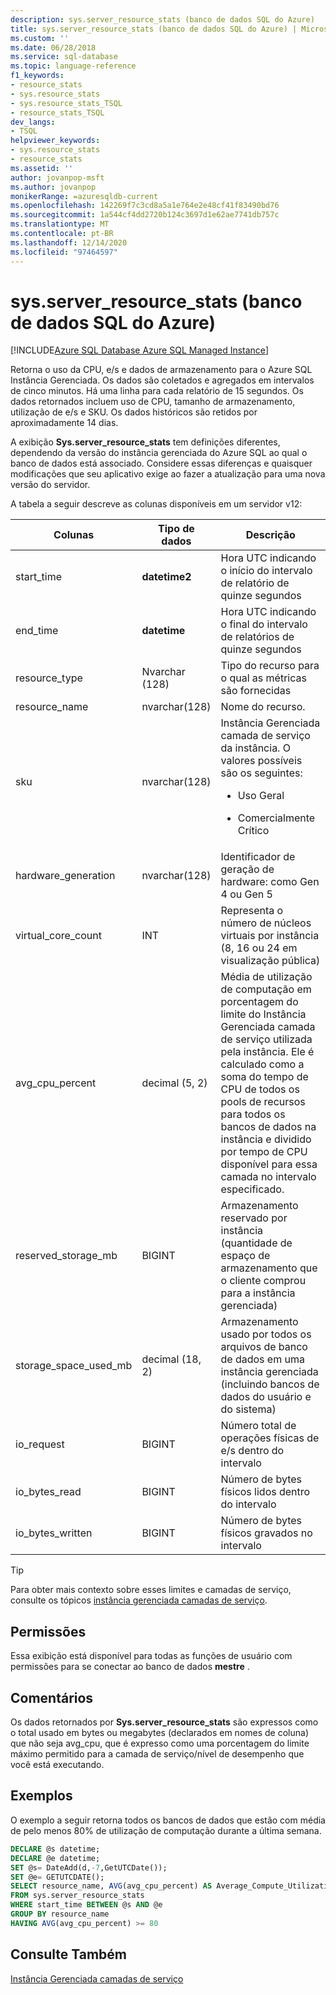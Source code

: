 ```yaml
---
description: sys.server_resource_stats (banco de dados SQL do Azure)
title: sys.server_resource_stats (banco de dados SQL do Azure) | Microsoft Docs
ms.custom: ''
ms.date: 06/28/2018
ms.service: sql-database
ms.topic: language-reference
f1_keywords:
- resource_stats
- sys.resource_stats
- sys.resource_stats_TSQL
- resource_stats_TSQL
dev_langs:
- TSQL
helpviewer_keywords:
- sys.resource_stats
- resource_stats
ms.assetid: ''
author: jovanpop-msft
ms.author: jovanpop
monikerRange: =azuresqldb-current
ms.openlocfilehash: 142269f7c3cd8a5a1e764e2e48cf41f83490bd76
ms.sourcegitcommit: 1a544cf4dd2720b124c3697d1e62ae7741db757c
ms.translationtype: MT
ms.contentlocale: pt-BR
ms.lasthandoff: 12/14/2020
ms.locfileid: "97464597"
---
```

# <a name="sysserver_resource_stats-azure-sql-database"></a>sys.server_resource_stats (banco de dados SQL do Azure)
[!INCLUDE[Azure SQL Database Azure SQL Managed Instance](../../includes/applies-to-version/asdb-asdbmi.md)]

Retorna o uso da CPU, e/s e dados de armazenamento para o Azure SQL Instância Gerenciada. Os dados são coletados e agregados em intervalos de cinco minutos. Há uma linha para cada relatório de 15 segundos. Os dados retornados incluem uso de CPU, tamanho de armazenamento, utilização de e/s e SKU. Os dados históricos são retidos por aproximadamente 14 dias.

A exibição **Sys.server_resource_stats** tem definições diferentes, dependendo da versão do instância gerenciada do Azure SQL ao qual o banco de dados está associado. Considere essas diferenças e quaisquer modificações que seu aplicativo exige ao fazer a atualização para uma nova versão do servidor.
 
  
 A tabela a seguir descreve as colunas disponíveis em um servidor v12:  
  
|Colunas|Tipo de dados|Descrição|  
|----------------------------|---------------|-----------------|  
|start_time|**datetime2**|Hora UTC indicando o início do intervalo de relatório de quinze segundos|  
|end_time|**datetime**|Hora UTC indicando o final do intervalo de relatórios de quinze segundos|
|resource_type|Nvarchar (128)|Tipo do recurso para o qual as métricas são fornecidas|
|resource_name|nvarchar(128)|Nome do recurso.|
|sku|nvarchar(128)|Instância Gerenciada camada de serviço da instância. O valores possíveis são os seguintes: <br><ul><li>Uso Geral</li></ul><ul><li>Comercialmente Crítico</li></ul>|
|hardware_generation|nvarchar(128)|Identificador de geração de hardware: como Gen 4 ou Gen 5|
|virtual_core_count|INT|Representa o número de núcleos virtuais por instância (8, 16 ou 24 em visualização pública)|
|avg_cpu_percent|decimal (5, 2)|Média de utilização de computação em porcentagem do limite do Instância Gerenciada camada de serviço utilizada pela instância. Ele é calculado como a soma do tempo de CPU de todos os pools de recursos para todos os bancos de dados na instância e dividido por tempo de CPU disponível para essa camada no intervalo especificado.|
|reserved_storage_mb|BIGINT|Armazenamento reservado por instância (quantidade de espaço de armazenamento que o cliente comprou para a instância gerenciada)|
|storage_space_used_mb|decimal (18, 2)|Armazenamento usado por todos os arquivos de banco de dados em uma instância gerenciada (incluindo bancos de dados do usuário e do sistema)|
|io_request|BIGINT|Número total de operações físicas de e/s dentro do intervalo|
|io_bytes_read|BIGINT|Número de bytes físicos lidos dentro do intervalo|
|io_bytes_written|BIGINT|Número de bytes físicos gravados no intervalo|

 
> [!TIP]  
>  Para obter mais contexto sobre esses limites e camadas de serviço, consulte os tópicos [instância gerenciada camadas de serviço](/azure/sql-database/sql-database-managed-instance#managed-instance-service-tiers).  
    
## <a name="permissions"></a>Permissões  
 Essa exibição está disponível para todas as funções de usuário com permissões para se conectar ao banco de dados **mestre** .  
  
## <a name="remarks"></a>Comentários  
 Os dados retornados por **Sys.server_resource_stats** são expressos como o total usado em bytes ou megabytes (declarados em nomes de coluna) que não seja avg_cpu, que é expresso como uma porcentagem do limite máximo permitido para a camada de serviço/nível de desempenho que você está executando.  
 
## <a name="examples"></a>Exemplos  
 O exemplo a seguir retorna todos os bancos de dados que estão com média de pelo menos 80% de utilização de computação durante a última semana.  
  
```sql  
DECLARE @s datetime;  
DECLARE @e datetime;  
SET @s= DateAdd(d,-7,GetUTCDate());  
SET @e= GETUTCDATE();  
SELECT resource_name, AVG(avg_cpu_percent) AS Average_Compute_Utilization   
FROM sys.server_resource_stats   
WHERE start_time BETWEEN @s AND @e  
GROUP BY resource_name  
HAVING AVG(avg_cpu_percent) >= 80  
```  
    
## <a name="see-also"></a>Consulte Também  
 [Instância Gerenciada camadas de serviço](/azure/sql-database/sql-database-managed-instance#managed-instance-service-tiers)